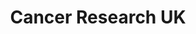 ---
title: "Cancer Research UK"
url: /bury-st-edmunds/cancer-research-uk-abbeygate-street/
shop: charity
---